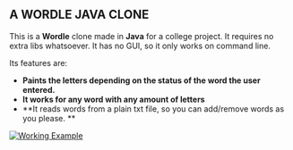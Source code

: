 ## A WORDLE JAVA CLONE

This is a **Wordle** clone made in **Java** for a college project. It requires no extra libs whatsoever. It has no GUI, so it only works on command line.

Its features are:

- **Paints the letters depending on the status of the word the user entered.**
- **It works for any word with any amount of letters**
- **It reads words from a plain txt file, so you can add/remove words as you please.
**

[![Working Example](https://i.imgur.com/XDnRoj4.gif "Working Example")](https://i.imgur.com/XDnRoj4.gif "Working Example")
